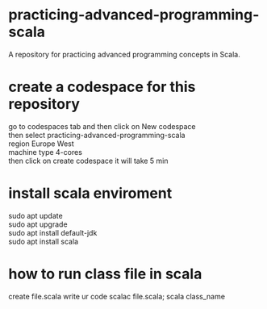 # practicing-advanced-programming-scala
A repository for practicing advanced programming concepts in Scala.

# create a codespace for this repository
go to codespaces tab and then click on New codespace<br>
then select practicing-advanced-programming-scala<br>
region Europe West<br>
machine type 4-cores<br>
then click on create codespace it will take 5 min


# install scala enviroment 
sudo apt update<br>
sudo apt upgrade<br>
sudo apt install default-jdk<br>
sudo apt install scala


# how to run class file in scala
create file.scala write ur code
scalac file.scala; scala class_name

